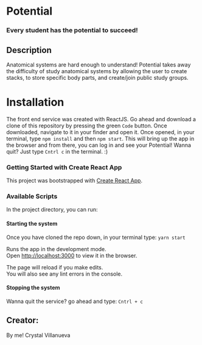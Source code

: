# Potential 
### Every student has the potential to succeed! 

## Description 
Anatomical systems are hard enough to understand! Potential takes away the difficulty of study anatomical systems by allowing the user to create stacks, to store specific body parts, and create/join public study groups.

# Installation 
  The front end service was created with ReactJS. Go ahead and download a clone of this repository by pressing the green ```Code``` button. 
  Once downloaded, navigate to it in your finder and open it. Once opened, in your terminal, type ```npm install``` and then ```npm start```. This will bring up the app in the browser and from there, you can log in and see your Potential! Wanna quit? Just type ```Cntrl c``` in the terminal. :) 

### Getting Started with Create React App

This project was bootstrapped with [Create React App](https://github.com/facebook/create-react-app).

### Available Scripts

In the project directory, you can run:

#### Starting the system
Once you have cloned the repo down, in your terminal type: ```yarn start```

Runs the app in the development mode.\
Open [http://localhost:3000](http://localhost:3000) to view it in the browser.

The page will reload if you make edits.\
You will also see any lint errors in the console.


#### Stopping the system 
Wanna quit the service? go ahead and type: ```Cntrl + c```

## Creator: 
  By me! Crystal Villanueva 
